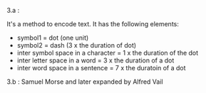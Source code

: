 3.a : 

It's a method to encode text. It has the following elements:

- symbol1                               = dot (one unit)
- symbol2                               = dash (3 x the duration of dot)
- inter symbol space in a character     = 1 x the duration of the dot
- inter letter space in a word          = 3 x the duration of a dot
- inter word space in a sentence        = 7 x the duratoin of a dot

3.b :
Samuel Morse and later expanded by Alfred Vail 

